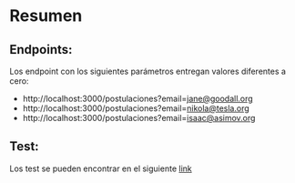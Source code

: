 # Resumen

## Endpoints:

Los endpoint con los siguientes parámetros entregan valores diferentes a cero:
* http://localhost:3000/postulaciones?email=jane@goodall.org
* http://localhost:3000/postulaciones?email=nikola@tesla.org
* http://localhost:3000/postulaciones?email=isaac@asimov.org


## Test:
Los test se pueden encontrar en el siguiente
[link](https://github.com/tcero76/pruebaWorkOnLaw/blob/master/test/controllers/postulaciones_controller_test.rb)